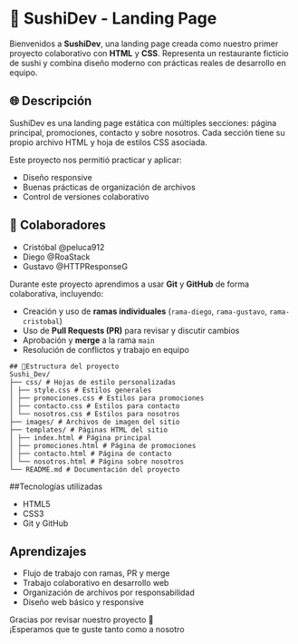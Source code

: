 # 🍣 SushiDev - Landing Page

Bienvenidos a **SushiDev**, una landing page creada como nuestro primer proyecto colaborativo con **HTML** y **CSS**. Representa un restaurante ficticio de sushi y combina diseño moderno con prácticas reales de desarrollo en equipo.

## 🌐 Descripción

SushiDev es una landing page estática con múltiples secciones: página principal, promociones, contacto y sobre nosotros. Cada sección tiene su propio archivo HTML y hoja de estilos CSS asociada.

Este proyecto nos permitió practicar y aplicar:

- Diseño responsive
- Buenas prácticas de organización de archivos
- Control de versiones colaborativo

## 👥 Colaboradores

- Cristóbal @peluca912 
- Diego @RoaStack
- Gustavo @HTTPResponseG

Durante este proyecto aprendimos a usar **Git** y **GitHub** de forma colaborativa, incluyendo:

- Creación y uso de **ramas individuales** (`rama-diego`, `rama-gustavo`, `rama-cristobal`)
- Uso de **Pull Requests (PR)** para revisar y discutir cambios
- Aprobación y **merge** a la rama `main`
- Resolución de conflictos y trabajo en equipo
```
## 📁Estructura del proyecto
Sushi_Dev/
├── css/ # Hojas de estilo personalizadas
│ ├── style.css # Estilos generales
│ ├── promociones.css # Estilos para promociones
│ ├── contacto.css # Estilos para contacto
│ └── nosotros.css # Estilos para nosotros
├── images/ # Archivos de imagen del sitio
├── templates/ # Páginas HTML del sitio
│ ├── index.html # Página principal
│ ├── promociones.html # Página de promociones
│ ├── contacto.html # Página de contacto
│ └── nosotros.html # Página sobre nosotros
└── README.md # Documentación del proyecto
```

##Tecnologías utilizadas

- HTML5
- CSS3
- Git y GitHub

## Aprendizajes

- Flujo de trabajo con ramas, PR y merge
- Trabajo colaborativo en desarrollo web
- Organización de archivos por responsabilidad
- Diseño web básico y responsive

Gracias por revisar nuestro proyecto 🙌  
¡Esperamos que te guste tanto como a nosotro
